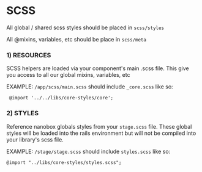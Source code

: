 # SCSS

All global / shared scss styles should be placed in `scss/styles`

All @mixins, variables, etc should be place in `scss/meta`

### 1) RESOURCES
SCSS helpers are loaded via your component's main .scss file. This give you access to all our global mixins, variables, etc

EXAMPLE: `/app/scss/main.scss` should include `_core.scss` like so:
```
 @import '../../libs/core-styles/core';
```

### 2) STYLES
Reference nanobox globals styles from your `stage.scss` file. These global styles will be loaded into the rails environment but will not be compiled into your library's scss file.

EXAMPLE: `/stage/stage.scss` should include `styles.scss` like so:
```
@import "../libs/core-styles/styles.scss";
```

